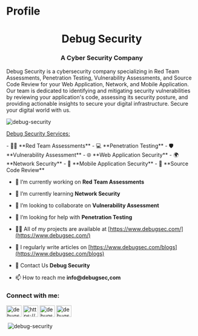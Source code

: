 # Profile
<h1 align="center">Debug Security</h1>
<h3 align="center">A Cyber Security Company</h3>
<p align="left">Debug Security is a cybersecurity company specializing in Red Team Assessments, Penetration Testing, Vulnerability Assessments, and Source Code Review for your Web Application, Network, and Mobile Application. Our team is dedicated to identifying and mitigating security vulnerabilities by reviewing your application's code, assessing its security posture, and providing actionable insights to secure your digital infrastructure. Secure your digital world with us.</p>
<p align="left"> <img src="https://komarev.com/ghpvc/?username=debug-security&label=Profile%20views&color=0e75b6&style=flat" alt="debug-security" /> </p>
<!-- <p align="left"> <a href="https://github.com/ryo-ma/github-profile-trophy"><img src="https://github-profile-trophy.vercel.app/?username=debug-security" alt="debug-security" /></a> </p>
 -->
<p align="left"> <a href="https://www.debugsec.com/services" target="blank">Debug Security Services:</a></p>
- 🕵️‍♂️ **Red Team Assessments**
- 💻 **Penetration Testing**
- 🛡️ **Vulnerability Assessment**
- 🌐 **Web Application Security**
- 🌍 **Network Security**
- 📱 **Mobile Application Security**
- 📝 **Source Code Review**

- 🔭 I’m currently working on **Red Team Assessments**

- 🌱 I’m currently learning **Network Security**

- 👯 I’m looking to collaborate on **Vulnerability Assessment**

- 🤝 I’m looking for help with **Penetration Testing**

- 👨‍💻 All of my projects are available at [https://www.debugsec.com/](https://www.debugsec.com/)

- 📝 I regularly write articles on [https://www.debugsec.com/blogs](https://www.debugsec.com/blogs)

- 💬 Contact Us <a href="https://www.debugsec.com/contact-us" target="blank" rel="dofollow" style="text-decoration: none">**Debug Security**</a>

- 📫 How to reach me **info@debugsec,com**

<h3 align="left">Connect with me:</h3>
<p align="left">
<a href="https://twitter.com/debugsecurities" target="blank"><img align="center" src="https://raw.githubusercontent.com/rahuldkjain/github-profile-readme-generator/master/src/images/icons/Social/twitter.svg" alt="debugsecurities" height="30" width="40" /></a>
<a href="https://linkedin.com/in/https://www.linkedin.com/company/debugsec" target="blank"><img align="center" src="https://raw.githubusercontent.com/rahuldkjain/github-profile-readme-generator/master/src/images/icons/Social/linked-in-alt.svg" alt="https://www.linkedin.com/company/debugsec" height="30" width="40" /></a>
<a href="https://fb.com/debugsec" target="blank"><img align="center" src="https://raw.githubusercontent.com/rahuldkjain/github-profile-readme-generator/master/src/images/icons/Social/facebook.svg" alt="debugsec" height="30" width="40" /></a>
<a href="https://instagram.com/debugsecurityltd" target="blank"><img align="center" src="https://raw.githubusercontent.com/rahuldkjain/github-profile-readme-generator/master/src/images/icons/Social/instagram.svg" alt="debugsecurityltd" height="30" width="40" /></a>
</p>

<p>&nbsp;<img align="center" src="https://github-readme-stats.vercel.app/api?username=debug-security&show_icons=true&locale=en" alt="debug-security" /></p>
